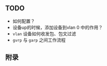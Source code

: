 









## TODO

* 如何配置？
* 设备up的时候，添加设备到vlan 0 中的作用？
* `vlan` 设备如何收发包、包文过滤
* `gvrp` 与 `garp` 之间工作流程



## 附录

